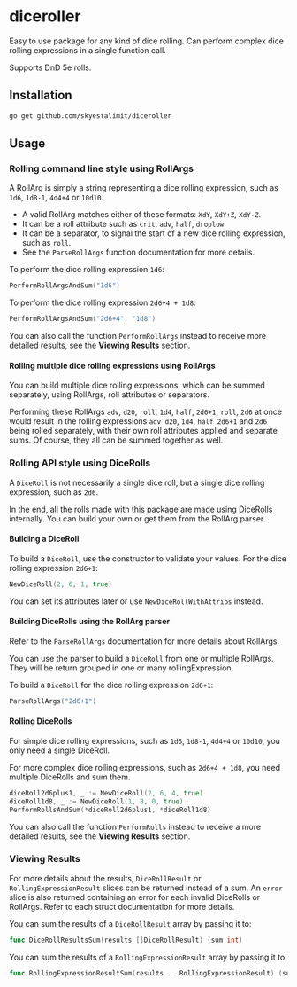 # diceroller

Easy to use package for any kind of dice rolling. Can perform complex dice rolling expressions in a single function call.

Supports DnD 5e rolls.

## Installation

```bash
go get github.com/skyestalimit/diceroller
```

## Usage

### Rolling command line style using RollArgs

A RollArg is simply a string representing a dice rolling expression, such as `1d6`, `1d8-1`, `4d4+4` or `10d10`.

- A valid RollArg matches either of these formats: `XdY`, `XdY+Z`, `XdY-Z`.
- It can be a roll attribute such as `crit`, `adv`, `half`, `droplow`. 
- It can be a separator, to signal the start of a new dice rolling expression, such as `roll`. 
- See the `ParseRollArgs` function documentation for more details. 

To perform the dice rolling expression `1d6`:

```go
PerformRollArgsAndSum("1d6")
```

To perform the dice rolling expression `2d6+4 + 1d8`:

```go
PerformRollArgsAndSum("2d6+4", "1d8")
```

You can also call the function `PerformRollArgs` instead to receive more detailed results, see the **Viewing Results** section.

#### Rolling multiple dice rolling expressions using RollArgs

You can build multiple dice rolling expressions, which can be summed separately, using RollArgs, roll attributes or separators.

Performing these RollArgs `adv`, `d20`, `roll`, `1d4`, `half`, `2d6+1`, `roll`, `2d6` at once would result in the rolling expressions `adv d20`, `1d4`, `half 2d6+1` and `2d6` being rolled separately, with their own roll attributes applied and separate sums. Of course, they all can be summed together as well.

### Rolling API style using DiceRolls

A `DiceRoll` is not necessarily a single dice roll, but a single dice rolling expression, such as `2d6`.

In the end, all the rolls made with this package are made using DiceRolls internally. You can build your own or get them from the RollArg parser.

#### Building a DiceRoll

To build a `DiceRoll`, use the constructor to validate your values. For the dice rolling expression `2d6+1`:

```go
NewDiceRoll(2, 6, 1, true)
```

You can set its attributes later or use `NewDiceRollWithAttribs` instead.

#### Building DiceRolls using the RollArg parser

Refer to the `ParseRollArgs` documentation for more details about RollArgs.

You can use the parser to build a `DiceRoll` from one or multiple RollArgs. They will be return grouped in one or many rollingExpression.

To build a `DiceRoll` for the dice rolling expression `2d6+1`:

```go
ParseRollArgs("2d6+1")
```

#### Rolling DiceRolls

For simple dice rolling expressions, such as `1d6`, `1d8-1`, `4d4+4` or `10d10`, you only need a single DiceRoll.

For more complex dice rolling expressions, such as `2d6+4 + 1d8`, you need multiple DiceRolls and sum them.

```go
diceRoll2d6plus1, _ := NewDiceRoll(2, 6, 4, true)
diceRoll1d8, _ := NewDiceRoll(1, 8, 0, true)
PerformRollsAndSum(*diceRoll2d6plus1, *diceRoll1d8)
```

You can also call the function `PerformRolls` instead to receive a more detailed results, see the **Viewing Results** section.

### Viewing Results

For more details about the results, `DiceRollResult` or `RollingExpressionResult` slices can be returned instead of a sum. An `error` slice is also returned containing an error for each invalid DiceRolls or RollArgs. Refer to each struct documentation for more details.

You can sum the results of a `DiceRollResult` array by passing it to:

```go
func DiceRollResultsSum(results []DiceRollResult) (sum int)
```

You can sum the results of a `RollingExpressionResult` array by passing it to:

```go
func RollingExpressionResultSum(results ...RollingExpressionResult) (sum int) 
```